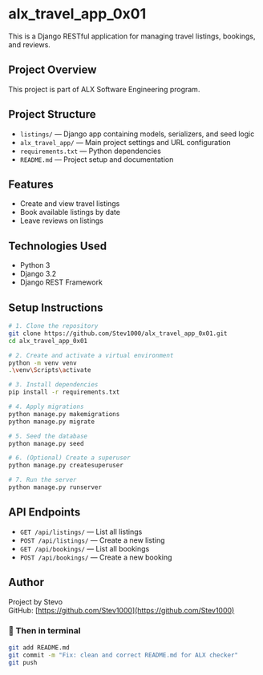 # alx_travel_app_0x01

This is a Django RESTful application for managing travel listings, bookings, and reviews.

## Project Overview

This project is part of ALX Software Engineering program.

## Project Structure

- `listings/` — Django app containing models, serializers, and seed logic
- `alx_travel_app/` — Main project settings and URL configuration
- `requirements.txt` — Python dependencies
- `README.md` — Project setup and documentation

## Features

- Create and view travel listings
- Book available listings by date
- Leave reviews on listings

## Technologies Used

- Python 3
- Django 3.2
- Django REST Framework

## Setup Instructions

```bash
# 1. Clone the repository
git clone https://github.com/Stev1000/alx_travel_app_0x01.git
cd alx_travel_app_0x01

# 2. Create and activate a virtual environment
python -m venv venv
.\venv\Scripts\activate

# 3. Install dependencies
pip install -r requirements.txt

# 4. Apply migrations
python manage.py makemigrations
python manage.py migrate

# 5. Seed the database
python manage.py seed

# 6. (Optional) Create a superuser
python manage.py createsuperuser

# 7. Run the server
python manage.py runserver

```

## API Endpoints

- `GET /api/listings/` — List all listings  
- `POST /api/listings/` — Create a new listing  
- `GET /api/bookings/` — List all bookings  
- `POST /api/bookings/` — Create a new booking  

## Author

Project by Stevo  
GitHub: [https://github.com/Stev1000](https://github.com/Stev1000)

### 🔁 Then in terminal

```bash
git add README.md
git commit -m "Fix: clean and correct README.md for ALX checker"
git push
